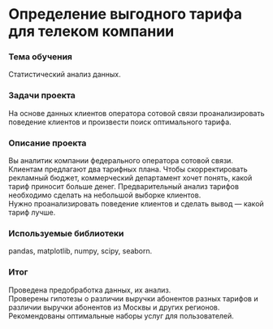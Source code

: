 # Определение выгодного тарифа для телеком компании

### Тема обучения
Статистический анализ данных.

### Задачи проекта
На основе данных клиентов оператора сотовой связи проанализировать поведение клиентов и произвести поиск оптимального тарифа.

### Описание проекта
Вы аналитик компании федерального оператора сотовой связи. Клиентам предлагают два тарифных плана. Чтобы скорректировать рекламный бюджет, коммерческий департамент хочет понять, какой тариф приносит больше денег. Предварительный анализ тарифов необходимо сделать на небольшой выборке клиентов.  
Нужно проанализировать поведение клиентов и сделать вывод — какой тариф лучше.

### Используемые библиотеки
pandas, matplotlib, numpy, scipy, seaborn.

### Итог
Проведена предобработка данных, их анализ.  
Проверены гипотезы о различии выручки абонентов разных тарифов и различии выручки абонентов из Москвы и других регионов.  
Рекомендованы оптимальные наборы услуг для пользователей.






